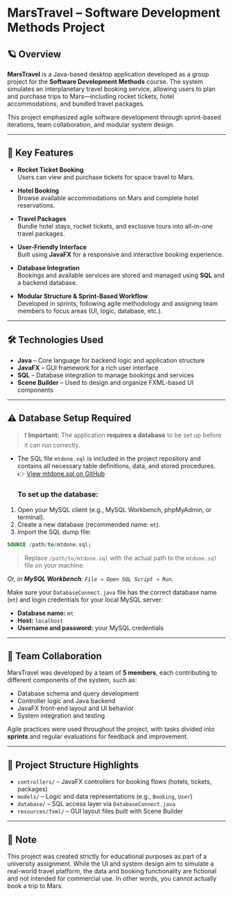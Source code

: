 # MarsTravel – Software Development Methods Project

## 🪐 Overview

**MarsTravel** is a Java-based desktop application developed as a group project for the **Software Development Methods** course. The system simulates an interplanetary travel booking service, allowing users to plan and purchase trips to Mars—including rocket tickets, hotel accommodations, and bundled travel packages.

This project emphasized agile software development through sprint-based iterations, team collaboration, and modular system design.

---

## 🚀 Key Features

- **Rocket Ticket Booking**  
  Users can view and purchase tickets for space travel to Mars.

- **Hotel Booking**  
  Browse available accommodations on Mars and complete hotel reservations.

- **Travel Packages**  
  Bundle hotel stays, rocket tickets, and exclusive tours into all-in-one travel packages.

- **User-Friendly Interface**  
  Built using **JavaFX** for a responsive and interactive booking experience.

- **Database Integration**  
  Bookings and available services are stored and managed using **SQL** and a backend database.

- **Modular Structure & Sprint-Based Workflow**  
  Developed in sprints, following agile methodology and assigning team members to focus areas (UI, logic, database, etc.).

---

## 🛠️ Technologies Used

- **Java** – Core language for backend logic and application structure  
- **JavaFX** – GUI framework for a rich user interface  
- **SQL** – Database integration to manage bookings and services  
- **Scene Builder** – Used to design and organize FXML-based UI components

---

## ⚠️ Database Setup Required

> ❗ **Important:** The application **requires a database** to be set up before it can run correctly.

- The SQL file `mtdone.sql` is included in the project repository and contains all necessary table definitions, data, and stored procedures.  
  👉 [View mtdone.sql on GitHub](https://github.com/AdamElSoudi/Coding-Portfolio/blob/main/University-Work/Java/Software_Development_Methods_Project/mtdone.sql)


  ### To set up the database:

1. Open your MySQL client (e.g., MySQL Workbench, phpMyAdmin, or terminal).
2. Create a new database (recommended name: `mt`).
3. Import the SQL dump file:
```sql
SOURCE /path/to/mtdone.sql;
```
> Replace `/path/to/mtdone.sql` with the actual path to the `mtdone.sql` file on your machine.


_Or, in **MySQL Workbench**: `File → Open SQL Script → Run`._

Make sure your `DatabaseConnect.java` file has the correct database name (`mt`) and login credentials for your local MySQL server:
- **Database name:** `mt`  
- **Host:** `localhost`  
- **Username and password:** your MySQL credentials

---

## 👥 Team Collaboration

MarsTravel was developed by a team of **5 members**, each contributing to different components of the system, such as:

- Database schema and query development
- Controller logic and Java backend
- JavaFX front-end layout and UI behavior
- System integration and testing

Agile practices were used throughout the project, with tasks divided into **sprints** and regular evaluations for feedback and improvement.

---

## 📂 Project Structure Highlights

- `controllers/` – JavaFX controllers for booking flows (hotels, tickets, packages)  
- `models/` – Logic and data representations (e.g., `Booking`, `User`)  
- `database/` – SQL access layer via `DatabaseConnect.java`  
- `resources/fxml/` – GUI layout files built with Scene Builder

---

## 📌 Note

This project was created strictly for educational purposes as part of a university assignment. While the UI and system design aim to simulate a real-world travel platform, the data and booking functionality are fictional and not intended for commercial use. In other words, you cannot actually book a trip to Mars.
